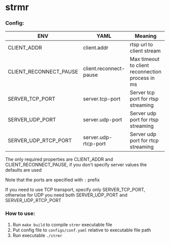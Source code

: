 # strmr

### Config:

| ENV                    | YAML                   | Meaning                                          | Example                         |
|------------------------|------------------------|--------------------------------------------------|---------------------------------|
| CLIENT_ADDR            | client.addr            | rtsp url to client stream                        | "rtsp://192.168.1.66:8554/live" |
| CLIENT_RECONNECT_PAUSE | client.reconnect-pause | Max timeout to client reconnection process in ms | 20000                           |
| SERVER_TCP_PORT        | server.tcp-port        | Server tcp port for rtsp streaming               | [DEFAULT] :8554                 |
| SERVER_UDP_PORT        | server.udp-port        | Server udp port for rtsp streaming               | [DEFAULT] None                  |
| SERVER_UDP_RTCP_PORT   | server.udp-rtcp-port   | Server udp port for rtcp streaming               | [DEFAULT] None                  |

The only required properties are CLIENT_ADDR and CLIENT_RECONNECT_PAUSE, if you don't specify server values the defaults
are used

Note that the ports are specified with `:` prefix

If you need to use TCP transport, specify only SERVER_TCP_PORT, otherwise for UDP you need both SERVER_UDP_PORT and
SERVER_UDP_RTCP_PORT

### How to use:

1. Run `make build` to compile `strmr` executable file
2. Put config file to `configs/conf.yaml` relative to executable file path
3. Run executable `./strmr`
